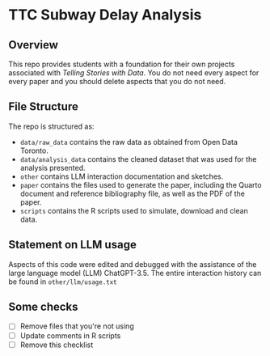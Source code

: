 # TTC Subway Delay Analysis

## Overview

This repo provides students with a foundation for their own projects associated with *Telling Stories with Data*. You do not need every aspect for every paper and you should delete aspects that you do not need.


## File Structure

The repo is structured as:

-   `data/raw_data` contains the raw data as obtained from Open Data Toronto.
-   `data/analysis_data` contains the cleaned dataset that was used for the analysis presented.
-   `other` contains LLM interaction documentation and sketches.
-   `paper` contains the files used to generate the paper, including the Quarto document and reference bibliography file, as well as the PDF of the paper. 
-   `scripts` contains the R scripts used to simulate, download and clean data.


## Statement on LLM usage
Aspects of this code were edited and debugged with the assistance of the large language model (LLM) ChatGPT-3.5. The entire interaction history can be found in `other/llm/usage.txt`

## Some checks
- [ ] Remove files that you're not using
- [ ] Update comments in R scripts
- [ ] Remove this checklist
